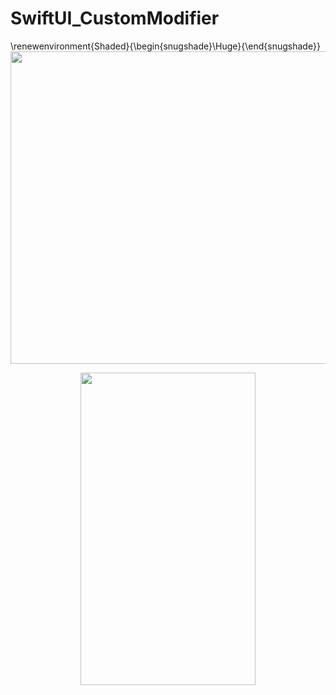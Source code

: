 # SwiftUI_CustomModifier
\renewenvironment{Shaded}{\begin{snugshade}\Huge}{\end{snugshade}}
<img src= "https://user-images.githubusercontent.com/16457165/78512300-4a3a4800-77de-11ea-9df2-eaf56da0c67d.gif" width="800" height="500">

<p align="center">
<img src= "https://user-images.githubusercontent.com/16457165/80509587-95e2aa80-89b4-11ea-9d75-9fe27847446c.png" width="280" height="500">
 </p>
